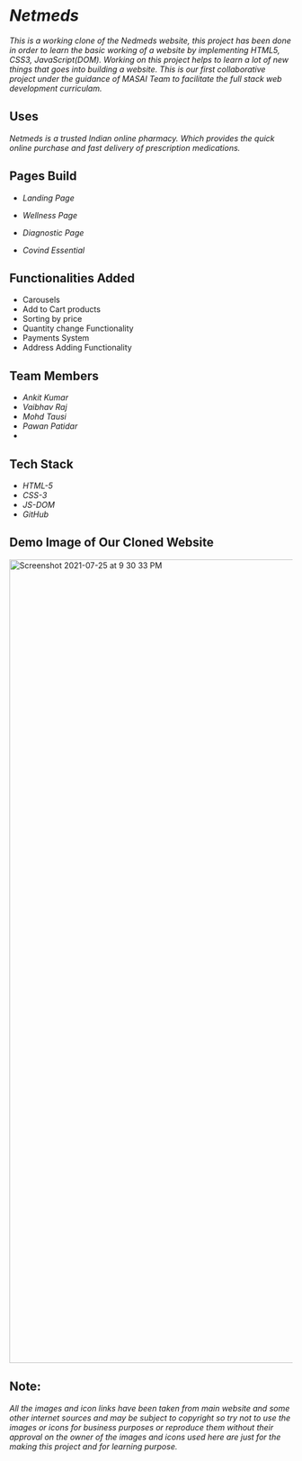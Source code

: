 # *Netmeds*

*This is a working clone of the Nedmeds website, this project has been done in order to learn the basic working of a website by implementing HTML5, CSS3, JavaScript(DOM). Working on this project helps to learn a lot of new things that goes into building a website. This is our first collaborative project under the guidance of MASAI Team to facilitate the full stack web development curriculam.* 

## Uses

*Netmeds is a trusted Indian online pharmacy. Which provides the quick online purchase and fast delivery of prescription medications.*

## Pages Build

* *Landing Page*

* *Wellness Page*

* *Diagnostic Page*

* *Covind Essential*

## Functionalities Added

* Carousels
* Add to Cart products
* Sorting by price
* Quantity change Functionality
* Payments System
* Address Adding Functionality

## Team Members

* *Ankit Kumar*
* *Vaibhav Raj*
* *Mohd Tausi*
* *Pawan Patidar*
* 
## Tech Stack

* *HTML-5*
* *CSS-3*
* *JS-DOM*
* *GitHub*


## Demo Image of Our Cloned Website
<img width="1430" alt="Screenshot 2021-07-25 at 9 30 33 PM" src="https://user-images.githubusercontent.com/40136017/126905623-96620fe6-50db-456a-a061-5c5a83e384e2.png">



## Note:
*All the images and icon links have been taken from main website and some other internet sources and may be subject to copyright so try not to use the images or icons for business purposes or reproduce them without their approval on the owner of the images and icons used here are just for the making this project and for learning purpose.*

